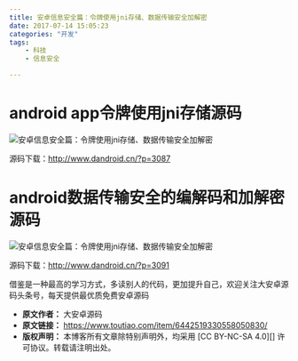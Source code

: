 ```yaml
---
title: 安卓信息安全篇：令牌使用jni存储、数据传输安全加解密
date: 2017-07-14 15:05:23
categories: "开发"
tags:
	- 科技
	- 信息安全

---
```


# android app令牌使用jni存储源码 #

![安卓信息安全篇：令牌使用jni存储、数据传输安全加解密][jni]

源码下载：http://www.dandroid.cn/?p=3087

# android数据传输安全的编解码和加解密源码 #

![安卓信息安全篇：令牌使用jni存储、数据传输安全加解密][jni 1]

源码下载：http://www.dandroid.cn/?p=3091

借鉴是一种最高的学习方式，多读别人的代码，更加提升自己，欢迎关注大安卓源码头条号，每天提供最优质免费安卓源码


[jni]: /pro/os/crawler/QMZ7-VQ22-MQMI.jpg
[jni 1]: /pro/os/crawler/Q3EV-AEVQ-QY7N.jpg
 *  **原文作者：** 大安卓源码
 *  **原文链接：** https://www.toutiao.com/item/6442519330558050830/
 *  **版权声明：** 本博客所有文章除特别声明外，均采用 [CC BY-NC-SA 4.0][] 许可协议。转载请注明出处。